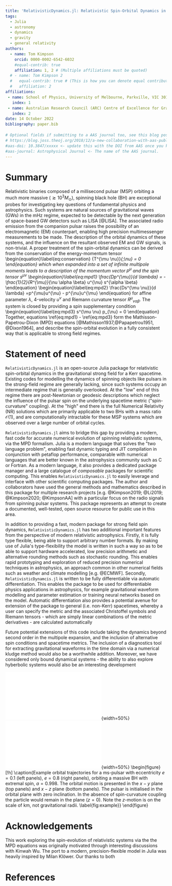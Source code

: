 ```yaml
---
title: 'RelativisticDynamics.jl: Relativistic Spin-Orbital Dynamics in Julia'
tags:
  - Julia
  - astronomy
  - dynamics
  - gravity
  - general relativity
authors:
  - name: Tom Kimpson
    orcid: 0000-0002-6542-6032
    #equal-contrib: true
    affiliation: 1, 2 # (Multiple affiliations must be quoted)
  # - name: Tom Kimpson 2
  #   equal-contrib: true # (This is how you can denote equal contributions between multiple authors)
  #   affiliation: 2
affiliations:
 - name: School of Physics, University of Melbourne, Parkville, VIC 3010, Australia 
   index: 1
 - name: Australian Research Council (ARC) Centre of Excellence for Gravitational Wave Discovery (OzGrav)
   index: 2
date: 14 October 2022
bibliography: paper.bib

# Optional fields if submitting to a AAS journal too, see this blog post:
# https://blog.joss.theoj.org/2018/12/a-new-collaboration-with-aas-publishing
#aas-doi: 10.3847/xxxxx <- update this with the DOI from AAS once you know it.
#aas-journal: Astrophysical Journal <- The name of the AAS journal.
---
```






<!-- A summary describing the high-level functionality and purpose of the software for a diverse, non-specialist audience. -->

# Summary
Relativistic binaries composed of a millisecond pulsar (MSP) orbiting a much more massive ($\gtrsim 10^3 M_{\odot}$), spinning black hole (BH) are exceptional probes for investigating key questions of fundamental physics and astrophysics. Such systems are natural sources of gravitational waves (GWs) in the mHz regime, expected to be detectable by the next generation of space-based GW detectors such as LISA [@LISA]. The associated radio emission from the companion pulsar raises the possibility of an electromagnetic (EM) counterpart, enabling high precision multimessenger measurements to be made. The description of the orbital dynamics of these systems, and the influence on the resultant observed EM and GW signals, is non-trivial. A proper treatment of the spin-orbital dynamics can be derived from the conservation of the energy-momentum tensor
\begin{equation}\label{eq:conservation}
{T^{\mu \nu}}_{;\nu} = 0
\end{equation}
which when expanded into a set of infinite multipole moments leads to a description of the momentum vector $p^{\mu}$ and the spin tensor $s^{\mu \nu}$ 
\begin{equation}\label{eq:mpd1}
 \frac{Dp^{\mu}}{d \lambda} = -\frac{1}{2}{R^{\mu}}_{\nu \alpha \beta} u^{\nu} s^{\alpha \beta}
\end{equation}
\begin{equation}\label{eq:mpd2}
\frac{Ds^{\mu \nu}}{d \lambda} =p^{\mu}u^{\nu} - p^{\nu}u^{\mu}
\end{equation}
for affine parameter $\lambda$, 4-velocity $u^{\nu}$ and Riemann curvature tensor ${R^{\mu}}_{\nu \alpha \beta}$.  The system is closed by providing a spin supplementary condition
\begin{equation}\label{eq:mpd3}
s^{\mu \nu} p_{\nu} = 0
\end{equation}
Together, equations \ref{eq:mpd1} - \ref{eq:mpd3} form the Mathisson-Papetrou-Dixon (MPD) equations [@Mathisson1937,@Papapetrou1951, @Dixon1964], and describe the spin-orbital evolution in a fully consistent way that is applicable to strong field regimes. 


<!-- A Statement of need section that clearly illustrates the research purpose of the software and places it in the context of related work -->
# Statement of need

`RelativisticDynamics.jl` is an open-source Julia package for relativistic spin-orbital dynamics in the gravitational strong field for a Kerr spacetime. Existing codes for modelling the dynamics of spinning objects like pulsars in the strong-field regime are generally lacking, since such systems occupy an intermediate regime that is generally overlooked. At the "low" end of this regime there are post-Newtonian or geodesic descriptions which neglect the influence of the pulsar spin on the underlying spacetime metric ("spin-curvature" coupling). At the "high" end there is the full Numerical Relativity (NR) solutions which are primarily applicable to two BHs with a mass ratio $\mathcal{O}(1)$, and are computationally intractable for these MSP systems which are observed over a large number of orbital cycles.  

`RelativisticDynamics.jl` aims to bridge this gap by providing a modern, fast code for accurate numerical evolution of spinning relativistic systems, via the MPD formalism. Julia is a modern language that solves the "two language problem", enabling fast dynamic typing and JIT compilation in conjunction with petaflop performance, comparable with numerical languages that are better known in the astrophysics community such as C or Fortran. As a modern language, it also provides a dedicated package manager and a large catalogue of _composable_ packages for scientific computing. This enables `RelativisticDynamics.jl` to easily leverage and interface with other scientific computing packages. The author and collaborators have used the general methods and mathematics described in this package for multiple research projects [e.g. @Kimpson2019; @Li2019; @Kimpson2020; @KimpsonAA] with a particular focus on the radio signals from spinning pulsar systems.  This package represents an attempt to create a documented, well-tested, open source resource for public use in this area. 

In addition to providing a fast, modern package for strong field spin dynamics, `RelativisticDynamics.jl` has two additional important features from the perspective of modern relativistic astrophysics. Firstly, it is fully type flexible, being able to support arbitrary number formats. By making use of Julia's type-flexibility the model is written in such a way so as to be able to support hardware accelerated, low precision arithmetic and alternative rounding methods such as stochastic rounding. This enables rapid prototyping and exploration of reduced precision numerical techniques in astrophysics, an approach common in other numerical fields such as weather and climate modelling [e.g. @ECMWF]. Secondly, `RelativisticDynamcis.jl` is written to be fully differentiable via automatic differentiation. This enables the package to be used for differentiable physics applications in astrophysics, for example gravitational waveform modelling and parameter estimation or training neural networks based on the model. Automatic differentiation also provides a potential avenue for extension of the package to general (i.e. non-Kerr) spacetimes, whereby a user can specify the metric and the associated Christoffel symbols and Riemann tensors - which are simply linear combinations of the metric derivatives - are calculated automatically 


Future potential extensions of this code include taking the dynamics beyond second order in the multipole expansion, and the inclusion of alternative spin conditions and spacetime metrics. The inclusion of a diagnostics tool for extracting gravitational waveforms in the time domain via a numerical kludge method would also be a worthwhile addition. Moreover, we have considered only bound dynamical systems - the ability to also explore hyberbolic systems would also be an interesting development




![](../example_media/e01_stacked.pdf){width=50%}
![](../example_media/e08_stacked.pdf){width=50%}
\begin{figure}[!h]
\caption{Example orbital trajectories for a ms-pulsar with eccentricity $e=0.1$ (left panels), $e=0.8$ (right panels), orbiting a massive BH with extremal spin, $a=0.998$. The orbital motion is presented in the $x-y$ plane (top panels) and $x-z$ plane (bottom panels). The pulsar is initialised in the orbital plane with zero inclination. In the absence of spin-curvature coupling the particle would remain in the plane ($z=0$). Note the $z$-motion is on the scale of km, not gravitational radii. \label{fig:example}}
\end{figure}


# Acknowledgements

This work exploring the spin-evolution of relativistic systems via the the MPD equations was originally motivated through interesting discussions with Kinwah Wu. The port to a modern, precision-flexible model in Julia was heavily inspired by Milan Klöwer. Our thanks to both


# References





